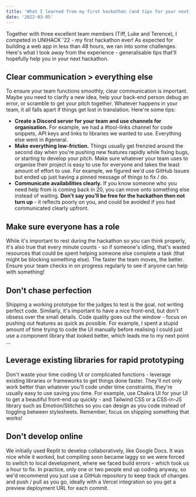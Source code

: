 ```yaml
---
title: 'What I learned from my first hackathon (and tips for your next)'
date: '2022-03-05'
---
```


Together with three excellent team members (Tiff, Luke and Terence), I competed in UNIHACK '22 - my first hackathon ever! As expected for building a web app in less than 48 hours, we ran into some challenges. Here's what I took away from the experience - generalisable tips that'll hopefully help you in your next hackathon.

## Clear communication > everything else
To ensure your team functions smoothly, clear communication is important. Maybe you need to clarify a new idea, help your back-end person debug an error, or scramble to get your pitch together. Whatever happens in your team, it all falls apart if things get lost in translation. Here're some tips: 
- **Create a Discord server for your team and use channels for organisation.** For example, we had a #tool-links channel for code snippets, API keys and links to libraries we wanted to use. Everything else went in #general. 
- **Make everything low-friction.** Things usually get frenzied around the second day when you're pushing new features rapidly while fixing bugs, or starting to develop your pitch. Make sure whatever your team uses to organise their project is easy to use for everyone and takes the least amount of effort to use. For example, we figured we'd use GitHub Issues but ended up just having a pinned message of things to fix / do.
- **Communicate availabilities clearly.** If you know someone who you need help from is coming back in 20, you can move onto something else instead of waiting. **Don't say you'll be free for the hackathon then not turn up** - it reflects poorly on you, and could be avoided if you had communicated clearly upfront.

## Make sure everyone has a role
While it's important to rest during the hackathon so you can think properly, it's also true that every minute counts - so if someone's idling, that's wasted resources that could be spent helping someone else complete a task (that might be blocking something else). The faster the team moves, the better. Ensure your team checks in on progress regularly to see if anyone can help with something!

## Don't chase perfection
Shipping a working prototype for the judges to test is the goal, not writing perfect code. Similarly, it's important to have a nice front-end, but don't obsess over the small details. Code quality goes out the window - focus on pushing out features as quick as possible. For example, I spent a stupid amount of time trying to code the UI manually before realising I could just use a component library that looked better, which leads me to my next point ...

## Leverage existing libraries for rapid prototyping
Don't waste your time coding UI or complicated functions - leverage existing libraries or frameworks to get things done faster. They'll not only work better than whatever you'll code under time constraints, they're usually easy to use saving you time. For example, use Chakra UI for your UI to get a beautiful front-end up quickly - and Tailwind CSS or a CSS-in-JS library such as Emotion/Stitches so you can design as you code instead of toggling between stylesheets. Remember, focus on shipping something that works!

## Don't develop online
We initially used Replit to develop collaboratively, like Google Docs. It was nice while it worked, but compiling soon became laggy so we were forced to switch to local development, where we faced build errors - which took us a hour to fix. In practice, only one or two people end up coding anyway, so we'd recommend you just use a GitHub repository to keep track of changes and push / pull as you go, ideally with a Vercel integration so you get a preview deployment URL for each commit. 
